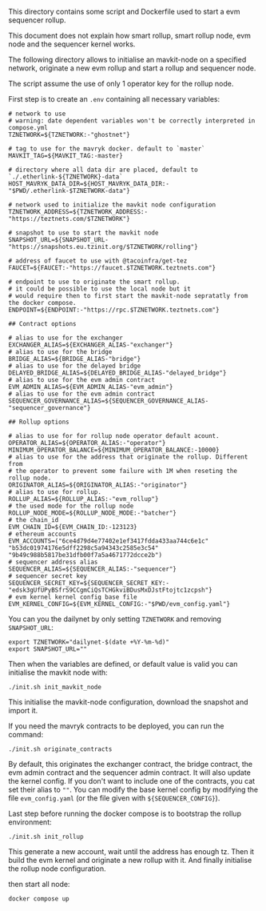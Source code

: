 This directory contains some script and Dockerfile used to start a evm
sequencer rollup.

This document does not explain how smart rollup, smart rollup node,
evm node and the sequencer kernel works.

The following directory allows to initialise an mavkit-node on a
specified network, originate a new evm rollup and start a rollup and
sequencer node.

The script assume the use of only 1 operator key for the rollup node.

First step is to create an `.env` containing all necessary variables:

```
# network to use
# warning: date dependent variables won't be correctly interpreted in compose.yml
TZNETWORK=${TZNETWORK:-"ghostnet"}

# tag to use for the mavryk docker. default to `master`
MAVKIT_TAG=${MAVKIT_TAG:-master}

# directory where all data dir are placed, default to `./.etherlink-${TZNETWORK}-data`
HOST_MAVRYK_DATA_DIR=${HOST_MAVRYK_DATA_DIR:-"$PWD/.etherlink-$TZNETWORK-data"}

# network used to initialize the mavkit node configuration
TZNETWORK_ADDRESS=${TZNETWORK_ADDRESS:-"https://teztnets.com/$TZNETWORK"}

# snapshot to use to start the mavkit node
SNAPSHOT_URL=${SNAPSHOT_URL-"https://snapshots.eu.tzinit.org/$TZNETWORK/rolling"}

# address of faucet to use with @tacoinfra/get-tez
FAUCET=${FAUCET:-"https://faucet.$TZNETWORK.teztnets.com"}

# endpoint to use to originate the smart rollup.
# it could be possible to use the local node but it
# would require then to first start the mavkit-node sepratatly from the docker compose.
ENDPOINT=${ENDPOINT:-"https://rpc.$TZNETWORK.teztnets.com"}

## Contract options

# alias to use for the exchanger
EXCHANGER_ALIAS=${EXCHANGER_ALIAS-"exchanger"}
# alias to use for the bridge
BRIDGE_ALIAS=${BRIDGE_ALIAS-"bridge"}
# alias to use for the delayed bridge
DELAYED_BRIDGE_ALIAS=${DELAYED_BRIDGE_ALIAS-"delayed_bridge"}
# alias to use for the evm admin contract
EVM_ADMIN_ALIAS=${EVM_ADMIN_ALIAS-"evm_admin"}
# alias to use for the evm admin contract
SEQUENCER_GOVERNANCE_ALIAS=${SEQUENCER_GOVERNANCE_ALIAS-"sequencer_governance"}

## Rollup options

# alias to use for for rollup node operator default acount.
OPERATOR_ALIAS=${OPERATOR_ALIAS:-"operator"}
MINIMUM_OPERATOR_BALANCE=${MINIMUM_OPERATOR_BALANCE:-10000}
# alias to use for the address that originate the rollup. Different from
# the operator to prevent some failure with 1M when reseting the rollup node.
ORIGINATOR_ALIAS=${ORIGINATOR_ALIAS:-"originator"}
# alias to use for rollup.
ROLLUP_ALIAS=${ROLLUP_ALIAS:-"evm_rollup"}
# the used mode for the rollup node
ROLLUP_NODE_MODE=${ROLLUP_NODE_MODE:-"batcher"}
# the chain_id
EVM_CHAIN_ID=${EVM_CHAIN_ID:-123123}
# ethereum accounts
EVM_ACCOUNTS=("6ce4d79d4e77402e1ef3417fdda433aa744c6e1c" "b53dc01974176e5dff2298c5a94343c2585e3c54" "9b49c988b5817be31dfb00f7a5a4671772dcce2b")
# sequencer address alias
SEQUENCER_ALIAS=${SEQUENCER_ALIAS:-"sequencer"}
# sequencer secret key
SEQUENCER_SECRET_KEY=${SEQUENCER_SECRET_KEY:-"edsk3gUfUPyBSfrS9CCgmCiQsTCHGkviBDusMxDJstFtojtc1zcpsh"}
# evm kernel kernel config base file
EVM_KERNEL_CONFIG=${EVM_KERNEL_CONFIG:-"$PWD/evm_config.yaml"}
```

You can you the dailynet by only setting `TZNETWORK` and removing `SNAPSHOT_URL`:
```
export TZNETWORK="dailynet-$(date +%Y-%m-%d)"
export SNAPSHOT_URL=""
```

Then when the variables are defined, or default value is valid you can initialise the mavkit node with:
```
./init.sh init_mavkit_node
```
This initialise the mavkit-node configuration, download the snapshot
and import it.

If you need the mavryk contracts to be deployed, you can run the command:
```
./init.sh originate_contracts
```
By default, this originates the exchanger contract, the bridge contract, the evm admin contract and the sequencer admin contract. It will also update the kernel config.
If you don't want to include one of the contracts, you cat set their alias to `""`.
You can modify the base kernel config by modifying the file `evm_config.yaml` (or the file given with `${SEQUENCER_CONFIG}`).

Last step before running the docker compose is to bootstrap the rollup environment:
```
./init.sh init_rollup
```
This generate a new account, wait until the address has enough tz.
Then it build the evm kernel and originate a new rollup with it.
And finally initialise the rollup node configuration.


then start all node:
```
docker compose up
```
